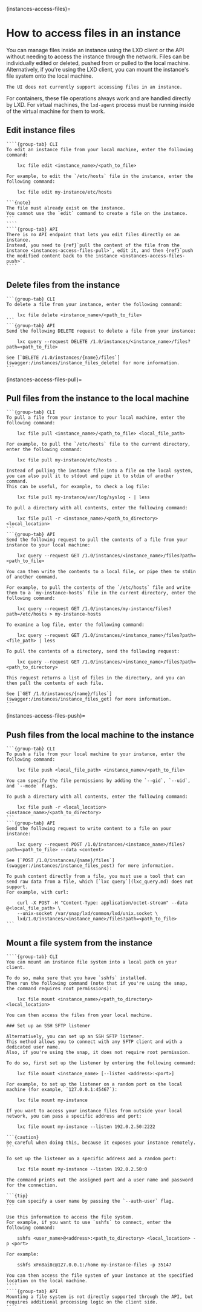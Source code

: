 (instances-access-files)=
# How to access files in an instance

You can manage files inside an instance using the LXD client or the API without needing to access the instance through the network.
Files can be individually edited or deleted, pushed from or pulled to the local machine.
Alternatively, if you're using the LXD client, you can mount the instance's file system onto the local machine.

```{note}
The UI does not currently support accessing files in an instance.
```

For containers, these file operations always work and are handled directly by LXD.
For virtual machines, the `lxd-agent` process must be running inside of the virtual machine for them to work.

## Edit instance files

`````{tabs}
````{group-tab} CLI
To edit an instance file from your local machine, enter the following command:

    lxc file edit <instance_name>/<path_to_file>

For example, to edit the `/etc/hosts` file in the instance, enter the following command:

    lxc file edit my-instance/etc/hosts

```{note}
The file must already exist on the instance.
You cannot use the `edit` command to create a file on the instance.
```
````
````{group-tab} API
There is no API endpoint that lets you edit files directly on an instance.
Instead, you need to {ref}`pull the content of the file from the instance <instances-access-files-pull>`, edit it, and then {ref}`push the modified content back to the instance <instances-access-files-push>`.
````
`````

## Delete files from the instance

````{tabs}
```{group-tab} CLI
To delete a file from your instance, enter the following command:

    lxc file delete <instance_name>/<path_to_file>
```
```{group-tab} API
Send the following DELETE request to delete a file from your instance:

    lxc query --request DELETE /1.0/instances/<instance_name>/files?path=<path_to_file>

See [`DELETE /1.0/instances/{name}/files`](swagger:/instances/instance_files_delete) for more information.
```
````

(instances-access-files-pull)=
## Pull files from the instance to the local machine

````{tabs}
```{group-tab} CLI
To pull a file from your instance to your local machine, enter the following command:

    lxc file pull <instance_name>/<path_to_file> <local_file_path>

For example, to pull the `/etc/hosts` file to the current directory, enter the following command:

    lxc file pull my-instance/etc/hosts .

Instead of pulling the instance file into a file on the local system, you can also pull it to stdout and pipe it to stdin of another command.
This can be useful, for example, to check a log file:

    lxc file pull my-instance/var/log/syslog - | less

To pull a directory with all contents, enter the following command:

    lxc file pull -r <instance_name>/<path_to_directory> <local_location>
```
```{group-tab} API
Send the following request to pull the contents of a file from your instance to your local machine:

    lxc query --request GET /1.0/instances/<instance_name>/files?path=<path_to_file>

You can then write the contents to a local file, or pipe them to stdin of another command.

For example, to pull the contents of the `/etc/hosts` file and write them to a `my-instance-hosts` file in the current directory, enter the following command:

    lxc query --request GET /1.0/instances/my-instance/files?path=/etc/hosts > my-instance-hosts

To examine a log file, enter the following command:

    lxc query --request GET /1.0/instances/<instance_name>/files?path=<file_path> | less

To pull the contents of a directory, send the following request:

    lxc query --request GET /1.0/instances/<instance_name>/files?path=<path_to_directory>

This request returns a list of files in the directory, and you can then pull the contents of each file.

See [`GET /1.0/instances/{name}/files`](swagger:/instances/instance_files_get) for more information.
```
````

(instances-access-files-push)=
## Push files from the local machine to the instance

````{tabs}
```{group-tab} CLI
To push a file from your local machine to your instance, enter the following command:

    lxc file push <local_file_path> <instance_name>/<path_to_file>

You can specify the file permissions by adding the `--gid`, `--uid`, and `--mode` flags.

To push a directory with all contents, enter the following command:

    lxc file push -r <local_location> <instance_name>/<path_to_directory>
```
```{group-tab} API
Send the following request to write content to a file on your instance:

    lxc query --request POST /1.0/instances/<instance_name>/files?path=<path_to_file> --data <content>

See [`POST /1.0/instances/{name}/files`](swagger:/instances/instance_files_post) for more information.

To push content directly from a file, you must use a tool that can send raw data from a file, which [`lxc query`](lxc_query.md) does not support.
For example, with curl:

    curl -X POST -H "Content-Type: application/octet-stream" --data @<local_file_path> \
    --unix-socket /var/snap/lxd/common/lxd/unix.socket \
    lxd/1.0/instances/<instance_name>/files?path=<path_to_file>
```
````

## Mount a file system from the instance

`````{tabs}
````{group-tab} CLI
You can mount an instance file system into a local path on your client.

To do so, make sure that you have `sshfs` installed.
Then run the following command (note that if you're using the snap, the command requires root permissions):

    lxc file mount <instance_name>/<path_to_directory> <local_location>

You can then access the files from your local machine.

### Set up an SSH SFTP listener

Alternatively, you can set up an SSH SFTP listener.
This method allows you to connect with any SFTP client and with a dedicated user name.
Also, if you're using the snap, it does not require root permission.

To do so, first set up the listener by entering the following command:

    lxc file mount <instance_name> [--listen <address>:<port>]

For example, to set up the listener on a random port on the local machine (for example, `127.0.0.1:45467`):

    lxc file mount my-instance

If you want to access your instance files from outside your local network, you can pass a specific address and port:

    lxc file mount my-instance --listen 192.0.2.50:2222

```{caution}
Be careful when doing this, because it exposes your instance remotely.
```

To set up the listener on a specific address and a random port:

    lxc file mount my-instance --listen 192.0.2.50:0

The command prints out the assigned port and a user name and password for the connection.

```{tip}
You can specify a user name by passing the `--auth-user` flag.
```

Use this information to access the file system.
For example, if you want to use `sshfs` to connect, enter the following command:

    sshfs <user_name>@<address>:<path_to_directory> <local_location> -p <port>

For example:

    sshfs xFn8ai8c@127.0.0.1:/home my-instance-files -p 35147

You can then access the file system of your instance at the specified location on the local machine.
````
````{group-tab} API
Mounting a file system is not directly supported through the API, but requires additional processing logic on the client side.
````
`````

